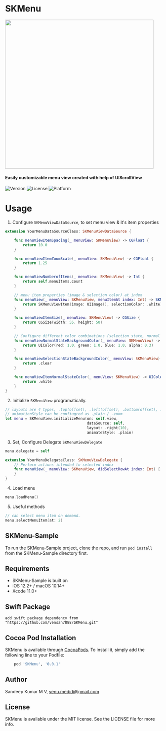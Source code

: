 <p><h1 align="left">SKMenu</h1></p>

<img align="center" src="https://github.com/vensan7888/SKMenu/blob/master/demo.gif" width="480" />


<p><h4>Easily customizable menu view created with help of UIScrollView </h4></p>


![Version](https://img.shields.io/cocoapods/v/SKMenu.svg)
![License](https://img.shields.io/cocoapods/l/SKMenu.svg)
![Platform](https://img.shields.io/cocoapods/p/SKMenu.svg)

# Usage
1. Configure `SKMenuViewDataSource`, to set menu view & it's item properties
```swift
extension YourMenuDataSourceClass: SKMenuViewDataSource {

	func menuViewItemSpacing(_ menuView: SKMenuView) -> CGFloat {
		return 10.0
	}

	func menuViewItemZoomScale(_ menuView: SKMenuView) -> CGFloat {
		return 1.25
	}

	func menuViewNumberofItems(_ menuView: SKMenuView) -> Int {
		return self.menuItems.count
	}

	// menu item properties (image & selection color) at index
	func menuView(_ menuView: SKMenuView, menuItemAt index: Int) -> SKMenuViewItem {
		return SKMenuViewItem(image: UIImage(), selectionColor: .white)
	}

	func menuViewItemSize(_ menuView: SKMenuView) -> CGSize {
		return CGSize(width: 55, height: 50)
	}

	// Configure different color combinations (selection state, normal state & back ground) for better user experience
	func menuViewNormalStateBackgroundColor(_ menuView: SKMenuView) -> UIColor {
		return UIColor(red: 1.0, green: 1.0, blue: 1.0, alpha: 0.3)
	}

	func menuViewSelectionStateBackgroundColor(_ menuView: SKMenuView) -> UIColor {
		return .clear
	}

	func menuViewItemNormalStateColor(_ menuView: SKMenuView) -> UIColor {
		return .white
	}
}
```
2. Initialize `SKMenuView` programatically.
```swift
// layouts are 4 types, .top(offset), .left(offset), .bottom(offset), .right(offset)
// animationStyle can be confiugred as .plain / .zoom
let menu = SKMenuView.initializeMenu(on: self.view,
                                     dataSource: self,
                                     layout: .right(10),
                                     animateStyle: .plain)
```
3. Set, Configure Delegate `SKMenuViewDelegate`
```swift
menu.delegate = self

extension YourMenuDelegateClass: SKMenuViewDelegate {
	// Perform actions intended to selected index
	func menuView(_ menuView: SKMenuView, didSelectRowAt index: Int) {
	}
}

```
4. Load menu
```swift
menu.loadMenu()
```
5. Useful methods
```swift
// can select menu item on demand.
menu.selectMenuItem(at: 2)
```

## SKMenu-Sample

To run the SKMenu-Sample project, clone the repo, and run `pod install` from the SKMenu-Sample directory first.

## Requirements
* SKMenu-Sample is built on
* iOS 12.2+ / macOS 10.14+
* Xcode 11.0+

## Swift Package
```
add swift package dependency from "https://github.com/vensan7888/SKMenu.git"
```

## Cocoa Pod Installation

SKMenu is available through [CocoaPods](https://cocoapods.org). 
To install it, simply add the following line to your Podfile:

```ruby
	pod 'SKMenu', '0.0.1'
```

## Author

Sandeep Kumar M V, venu.medidi@gmail.com

## License

SKMenu is available under the MIT license. See the LICENSE file for more info.
